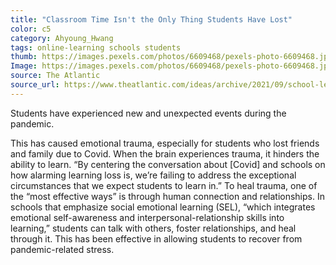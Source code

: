 ```yaml
---
title: "Classroom Time Isn't the Only Thing Students Have Lost"
color: c5
category: Ahyoung_Hwang
tags: online-learning schools students
thumb: https://images.pexels.com/photos/6609468/pexels-photo-6609468.jpeg?auto=compress&cs=tinysrgb&w=350
Image: https://images.pexels.com/photos/6609468/pexels-photo-6609468.jpeg?auto=compress&cs=tinysrgb&w=600
source: The Atlantic
source_url: https://www.theatlantic.com/ideas/archive/2021/09/school-learning-loss-trauma-death/619970/
---
```


Students have experienced new and unexpected events during the pandemic. 
<!--more-->
This has caused emotional trauma, especially for students who lost friends and family due to Covid. When the brain experiences trauma, it hinders the ability to learn. “By centering the conversation about [Covid] and schools on how alarming learning loss is, we’re failing to address the exceptional circumstances that we expect students to learn in.” To heal trauma, one of the “most effective ways” is through human connection and relationships. In schools that emphasize social emotional learning (SEL), “which integrates emotional self-awareness and interpersonal-relationship skills into learning,” students can talk with others, foster relationships, and heal through it. This has been effective in allowing students to recover from pandemic-related stress.
